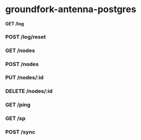 # groundfork-antenna-postgres

#### GET /log

### POST /log/reset

### GET /nodes

### POST /nodes

### PUT /nodes/:id

### DELETE /nodes/:id

### GET /ping

### GET /sp

### POST /sync

